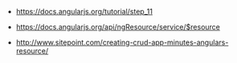* https://docs.angularjs.org/tutorial/step_11    
* https://docs.angularjs.org/api/ngResource/service/$resource

* http://www.sitepoint.com/creating-crud-app-minutes-angulars-resource/